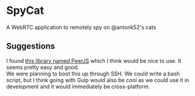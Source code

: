 # SpyCat
A WebRTC application to remotely spy on @antonk52's cats  

## Suggestions
I found [this library named PeerJS](http://peerjs.com) which I think would be nice to use. It seems pretty easy and good.  
We were planning to boot this up through SSH. We could write a bash script, but I think going with Gulp would also be cool as we could use it in development and it would immediately be cross-platform.  
